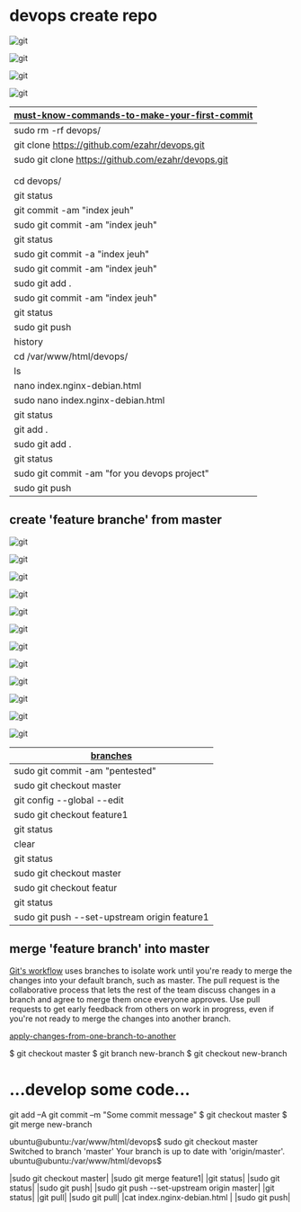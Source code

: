 # devops create repo

![git](https://github.com/ezahr/devops/blob/master/pictures/git_init.png)

![git](https://github.com/ezahr/devops/blob/master/pictures/create_new_repo.png)

![git](https://github.com/ezahr/devops/blob/master/pictures/git_commit.png)

![git](https://github.com/ezahr/devops/blob/master/pictures/git_push.png)



|[must-know-commands-to-make-your-first-commit](https://dev.to/juni/git-and-github---must-know-commands-to-make-your-first-commit-333c)
|--------------------------------------|
|sudo rm -rf devops/                                    |
|git clone https://github.com/ezahr/devops.git|
|sudo git clone https://github.com/ezahr/devops.git|
||cd ..|
||sudo cp index.nginx-debian.html ./devops|
|cd devops/|
|git status|
|git commit -am "index jeuh"|
|sudo git commit -am "index jeuh"|
|git status|
|sudo git commit -a "index jeuh"|
|sudo git commit -am  "index jeuh"|
|sudo git add .|
|sudo git commit -am  "index jeuh"|
|git status|
|sudo git push|
|history|
|cd /var/www/html/devops/|
|ls|
|nano index.nginx-debian.html |
|sudo nano index.nginx-debian.html |
|git status|
|git add .|
|sudo git add .|
|git status|
|sudo git commit -am "for you devops project"|
|sudo git push|

## create 'feature branche'  from master
![git](https://github.com/ezahr/devops/blob/master/pictures/git-branche_feature1_00.png)

![git](https://github.com/ezahr/devops/blob/master/pictures/git-branche_feature1_01.png)

![git](https://github.com/ezahr/devops/blob/master/pictures/git-branche_feature1_02.png)

![git](https://github.com/ezahr/devops/blob/master/pictures/git-branche_feature1_03.png)

![git](https://github.com/ezahr/devops/blob/master/pictures/git-branche_feature1_04.png)

![git](https://github.com/ezahr/devops/blob/master/pictures/git-branche_feature1_05.png)

![git](https://github.com/ezahr/devops/blob/master/pictures/it-branche_feature1_06.png)

![git](https://github.com/ezahr/devops/blob/master/pictures/it-branche_feature1_07.png)

![git](https://github.com/ezahr/devops/blob/master/pictures/git-branche_feature1_08.png)

![git](https://github.com/ezahr/devops/blob/master/pictures/git-branche_feature1_09.png)

![git](https://github.com/ezahr/devops/blob/master/pictures/git-branche_feature1_10.png)

![git](https://github.com/ezahr/devops/blob/master/pictures/git-branche_feature1_11.png)

|[branches](https://docs.microsoft.com/en-us/azure/devops/repos/git/branches?view=azure-devops&tabs=command-line#use-branches-to-manage-development)|
|------------------------------------------------------|
|sudo git commit -am "pentested"|
|sudo git checkout master|
|git config --global --edit|
|sudo git checkout feature1| |
|git status|
|clear|
|git status|
|sudo git checkout master|
|sudo git checkout featur|e1 |
|git status|
|sudo git push --set-upstream origin feature1|


## merge 'feature branch' into master



[Git's workflow](https://docs.microsoft.com/en-us/azure/devops/repos/git/pullrequest?view=azure-devops) uses branches to isolate work until you're ready to merge the changes into your default branch, such as master. The pull request is the collaborative process that lets the rest of the team discuss changes in a branch and agree to merge them once everyone approves. Use pull requests to get early feedback from others on work in progress, even if you're not ready to merge the changes into another branch.

[apply-changes-from-one-branch-to-another](https://www.jetbrains.com/help/pycharm/apply-changes-from-one-branch-to-another.html?gclid=Cj0KCQjwjer4BRCZARIsABK4QeVp50Oynvq_9kHTnyT9VkzgFQwRHjhSf9QMmiZAoR-xlBG63GkFyCkaArOFEALw_wcB#cherry-pick)


$ git checkout master
$ git branch new-branch
$ git checkout new-branch

# ...develop some code...

git add –A
git commit –m "Some commit message"
$ git checkout master
$ git merge new-branch


ubuntu@ubuntu:/var/www/html/devops$ sudo git checkout master
Switched to branch 'master'
Your branch is up to date with 'origin/master'.
ubuntu@ubuntu:/var/www/html/devops$ 

|sudo git checkout master|
|sudo git merge feature1|
|git status|
|sudo git status|
|sudo git push|
|sudo git push --set-upstream origin master|
|git status|
|git pull|
|sudo git pull|
|cat index.nginx-debian.html |
|sudo git push|

